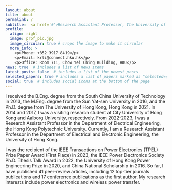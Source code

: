 ```yaml
---
layout: about
title: about
permalink: /
subtitle:  <a href='#'>Resaerch Assistant Professor, The University of Hong Kong</a></p> 
profile:
  align: right
  image: prof_pic.jpg
  image_circular: true # crops the image to make it circular
  more_info: >
    <p>Phone: +852 3917 8419</p>
    <p>Email: krli@connect.hku.hk</p>
    <p>Office: Room 711, Chow Yei Ching Building, HKU</p>
news: true  # includes a list of news items
latest_posts: false  # includes a list of the newest posts
selected_papers: true # includes a list of papers marked as "selected={true}"
social: true  # includes social icons at the bottom of the page
---
```


I received the B.Eng. degree from the South China University of Technology in 2013, the M.Eng. degree from the Sun Yat-sen University in 2016, and the Ph.D. degree from The University of Hong Kong, Hong Kong in 2021. In 2014 and 2017, I was a visiting research student at City University of Hong Kong and Aalborg University, respectively. From 2022-2023, I was a Research Assistant Professor in the Department of Electrical Engineering, the Hong Kong Polytechnic University. Currently, I am a Research Assistant Professor in the Department of Electrical and Electronic Engineering, the University of Hong Kong. 

I was the recipient of the IEEE Transactions on Power Electronics (TPEL) Prize Paper Award (First Place) in 2023, the IEEE Power Electronics Society Ph.D. Thesis Talk Award in 2022, the University of Hong Kong Power Engineering Prize in 2020, and China National Scholarship in 2016. So far, I have published 41 peer-review articles, including 12 top-tier journals publications and 17 conference publications as the first author. My research interests include power electronics and wireless power transfer. 
